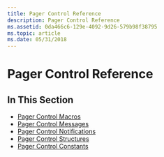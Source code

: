 ```yaml
---
title: Pager Control Reference
description: Pager Control Reference
ms.assetid: 0da466c6-129e-4092-9d26-579b98f38795
ms.topic: article
ms.date: 05/31/2018
---
```


# Pager Control Reference

## In This Section

-   [Pager Control Macros](bumper-pager-control-reference-macros.md)
-   [Pager Control Messages](bumper-pager-control-reference-messages.md)
-   [Pager Control Notifications](bumper-pager-control-reference-notifications.md)
-   [Pager Control Structures](bumper-pager-control-reference-structures.md)
-   [Pager Control Constants](bumper-pager-control-reference-constants.md)

 

 




